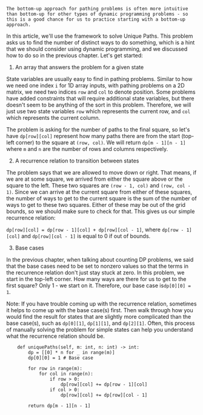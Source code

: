 ```
The bottom-up approach for pathing problems is often more intuitive than bottom-up for other types of dynamic programming problems - so this is a good chance for us to practice starting with a bottom-up approach.
```

In this article, we'll use the framework to solve Unique Paths. This problem asks us to find the number of distinct ways to do something, which is a hint that we should consider using dynamic programming, and we discussed how to do so in the previous chapter. Let's get started:

1. An array that answers the problem for a given state

State variables are usually easy to find in pathing problems. Similar to how we need one index `i` for 1D array inputs, with pathing problems on a 2D matrix, we need two indices `row` and `col` to denote position. Some problems have added constraints that will require additional state variables, but there doesn't seem to be anything of the sort in this problem. Therefore, we will just use two state variables `row` which represents the current row, and `col` which represents the current column.

The problem is asking for the number of paths to the final square, so let's have `dp[row][col]` represent how many paths there are from the start (top-left corner) to the square at `(row, col)`. We will return `dp[m - 1][n - 1]` where `m` and `n` are the number of rows and columns respectively.

2. A recurrence relation to transition between states

The problem says that we are allowed to move down or right. That means, if we are at some square, we arrived from either the square above or the square to the left. These two squares are `(row - 1, col)` and `(row, col - 1)`. Since we can arrive at the current square from either of these squares, the number of ways to get to the current square is the sum of the number of ways to get to these two squares. Either of these may be out of the grid bounds, so we should make sure to check for that. This gives us our simple recurrence relation:

`dp[row][col] = dp[row - 1][col] + dp[row][col - 1]`, where `dp[row - 1][col]` and `dp[row][col - 1]` is equal to 0 if out of bounds.

3. Base cases

In the previous chapter, when talking about counting DP problems, we said that the base cases need to be set to nonzero values so that the terms in the recurrence relation don't just stay stuck at zero. In this problem, we start in the top-left corner. How many ways are there for us to get to the first square? Only 1 - we start on it. Therefore, our base case is`dp[0][0] = 1`.

Note: If you have trouble coming up with the recurrence relation, sometimes it helps to come up with the base case(s) first. Then walk through how you would find the result for states that are slightly more complicated than the base case(s), such as `dp[0][1]`, `dp[1][1]`, and `dp[2][1]`. Often, this process of manually solving the problem for simple states can help you understand what the recurrence relation should be.

```
    def uniquePaths(self, m: int, n: int) -> int:
        dp = [[0] * n for _ in range(m)]
        dp[0][0] = 1 # Base case

        for row in range(m):
            for col in range(n):
                if row > 0:
                    dp[row][col] += dp[row - 1][col]
                if col > 0:
                    dp[row][col] += dp[row][col - 1]

        return dp[m - 1][n - 1]
```
